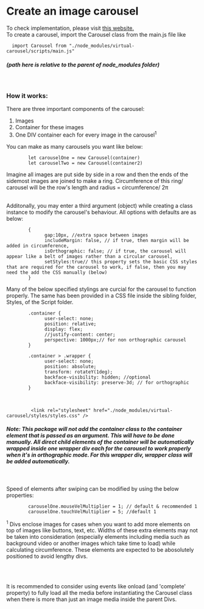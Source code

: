 # Create an image carousel

To check implementation, please visit [this website.](https://yogeshbhatt.com/projects/carousel/public/)  
To create a carousel, import the Carousel class from the main.js file like

      import Carousel from "./node_modules/virtual-carousel/scripts/main.js"

##### (path here is relative to the parent of node_modules folder)

&nbsp;

### How it works:

There are three important components of the carousel:

1. Images
2. Container for these images
3. One DIV container each for every image in the carousel<sup>1</sup>

You can make as many carousels you want like below:

            let carouselOne = new Carousel(container)
            let carouselTwo = new Carousel(container2)

Imagine all images are put side by side in a row and then the ends of the sidemost images are joined to make a ring. Circumference of this ring/ carousel will be the row's length and radius = circumference/ 2π

&nbsp;  
Additonally, you may enter a third argument (object) while creating a class instance to modify the carousel's behaviour. All options with defaults are as below:

            {
                  gap:10px, //extra space between images
                  includeMargin: false, // if true, then margin will be added in circumference,
                  isOrthographic: false; // if true, the carousel will appear like a belt of images rather than a circular carousel,
                  setStyles:true// this property sets the basic CSS styles that are required for the carousel to work, if false, then you may need the add the CSS manually (below)
            }

Many of the below specified stylings are curcial for the carousel to function properly. The same has been provided in a CSS file inside the sibling folder, Styles, of the Script folder.

            .container {
                  user-select: none;
                  position: relative;
                  display: flex;
                  //justify-content: center;
                  perspective: 1000px;// for non orthographic carousel
            }

            .container > .wrapper {
                  user-select: none;
                  position: absolute;
                  transform: rotateY(1deg);
                  backface-visibility: hidden; //optional
                  backface-visibility: preserve-3d; // for orthographic
            }

&nbsp;

             <link rel="stylesheet" href="./node_modules/virtual-carousel/styles/styles.css" />

##### Note: This package will not add the container class to the container element that is passed as an argument. This will have to be done manually. All direct child elements of the container will be automatically wrapped inside one wrapper div each for the carousel to work properly when it's in orthographic mode. For this wrapper div, wrapper class will be added automatically.

&nbsp;

Speed of elements after swiping can be modified by using the below properties:

            carouselOne.mouseVelMultiplier = 1; // default & recommended 1
            carouselOne.touchVelMultiplier = 5; //default 1

<sup>1</sup> Divs enclose images for cases when you want to add more elements on top of images like buttons, text, etc. Widths of these extra elements may not be taken into consideration (especially elements including media such as background video or another images which take time to load) while calculating circumference. These elements are expected to be abosolutely positioned to avoid lengthy divs.  
&nbsp;

&nbsp;

It is recommended to consider using events like onload (and 'complete' property) to fully load all the media before instantiating the Carousel class when there is more than just an image media inside the parent Divs.
